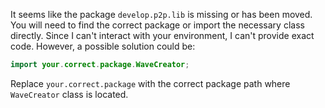 It seems like the package `develop.p2p.lib` is missing or has been moved. You will need to find the correct package or import the necessary class directly. Since I can't interact with your environment, I can't provide exact code. However, a possible solution could be:

```java
import your.correct.package.WaveCreator;
```

Replace `your.correct.package` with the correct package path where `WaveCreator` class is located.